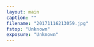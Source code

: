 ```yaml
---
layout: main
caption: ""
filename: "20171116213059.jpg"
fstop: "Unknown"
exposure: "Unknown"
---
```

